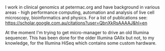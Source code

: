 I work in clinical genomics at petermac.org and have background in various areas - high performance computing, automation and analysis of live cell microscopy, bioinformatics and physics. For a list of publications see: 
https://scholar.google.com.au/citations?user=QbnXkRsAAAAJ&hl=en

At the moment I'm trying to get micro-manager to drive an old Illumina sequencer. This has been done for the older Illumina GAIIx but not, to my knowledge, for the Illumina HiSeq which contains some custom hardware.
